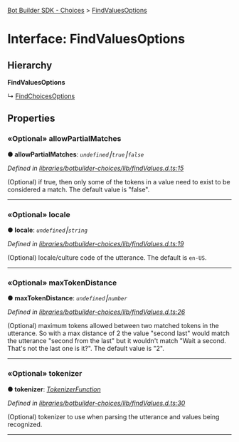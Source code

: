 [Bot Builder SDK - Choices](../README.md) > [FindValuesOptions](../interfaces/botbuilder_choices.findvaluesoptions.md)



# Interface: FindValuesOptions

## Hierarchy

**FindValuesOptions**

↳  [FindChoicesOptions](botbuilder_choices.findchoicesoptions.md)









## Properties
<a id="allowpartialmatches"></a>

### «Optional» allowPartialMatches

**●  allowPartialMatches**:  *`undefined`⎮`true`⎮`false`* 

*Defined in [libraries/botbuilder-choices/lib/findValues.d.ts:15](https://github.com/Microsoft/botbuilder-js/blob/6102823/libraries/botbuilder-choices/lib/findValues.d.ts#L15)*



(Optional) if true, then only some of the tokens in a value need to exist to be considered a match. The default value is "false".




___

<a id="locale"></a>

### «Optional» locale

**●  locale**:  *`undefined`⎮`string`* 

*Defined in [libraries/botbuilder-choices/lib/findValues.d.ts:19](https://github.com/Microsoft/botbuilder-js/blob/6102823/libraries/botbuilder-choices/lib/findValues.d.ts#L19)*



(Optional) locale/culture code of the utterance. The default is `en-US`.




___

<a id="maxtokendistance"></a>

### «Optional» maxTokenDistance

**●  maxTokenDistance**:  *`undefined`⎮`number`* 

*Defined in [libraries/botbuilder-choices/lib/findValues.d.ts:26](https://github.com/Microsoft/botbuilder-js/blob/6102823/libraries/botbuilder-choices/lib/findValues.d.ts#L26)*



(Optional) maximum tokens allowed between two matched tokens in the utterance. So with a max distance of 2 the value "second last" would match the utterance "second from the last" but it wouldn't match "Wait a second. That's not the last one is it?". The default value is "2".




___

<a id="tokenizer"></a>

### «Optional» tokenizer

**●  tokenizer**:  *[TokenizerFunction]()* 

*Defined in [libraries/botbuilder-choices/lib/findValues.d.ts:30](https://github.com/Microsoft/botbuilder-js/blob/6102823/libraries/botbuilder-choices/lib/findValues.d.ts#L30)*



(Optional) tokenizer to use when parsing the utterance and values being recognized.




___


